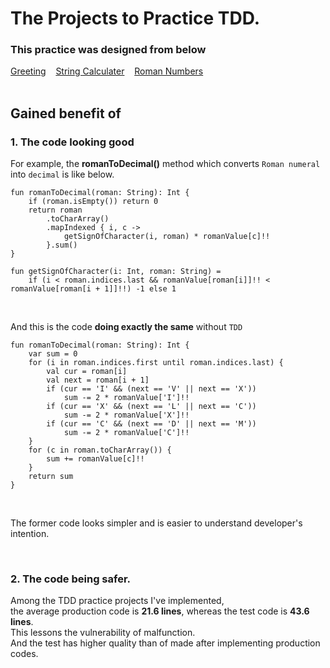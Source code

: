 # The Projects to Practice TDD.

### This practice was designed from below
[Greeting](https://github.com/testdouble/contributing-tests/wiki/Greeting-Kata)
&nbsp;&nbsp;
[String Calculater](https://medium.com/@marlenac/learning-tdd-with-katas-3f499cb9c492)
&nbsp;&nbsp;
[Roman Numbers](https://github.com/TDD-Katas/roman-numerals#problem-description)
</br></br>

## Gained benefit of
### 1. The code looking good

For example, the __romanToDecimal()__ method which converts ``Roman numeral`` into ``decimal`` is like below.
```
fun romanToDecimal(roman: String): Int {
    if (roman.isEmpty()) return 0
    return roman
        .toCharArray()
        .mapIndexed { i, c ->
            getSignOfCharacter(i, roman) * romanValue[c]!!
        }.sum()
}

fun getSignOfCharacter(i: Int, roman: String) =
    if (i < roman.indices.last && romanValue[roman[i]]!! < romanValue[roman[i + 1]]!!) -1 else 1

```

</br>

And this is the code __doing exactly the same__ without ``TDD``

```
fun romanToDecimal(roman: String): Int {
    var sum = 0
    for (i in roman.indices.first until roman.indices.last) {
        val cur = roman[i]
        val next = roman[i + 1]
        if (cur == 'I' && (next == 'V' || next == 'X'))
            sum -= 2 * romanValue['I']!!
        if (cur == 'X' && (next == 'L' || next == 'C'))
            sum -= 2 * romanValue['X']!!
        if (cur == 'C' && (next == 'D' || next == 'M'))
            sum -= 2 * romanValue['C']!!
    }
    for (c in roman.toCharArray()) {
        sum += romanValue[c]!!
    }
    return sum
}
```

</br>

The former code looks simpler and is easier to understand developer's intention.

</br>

### 2. The code being safer.

Among the TDD practice projects I've implemented,</br>
the average production code is __21.6 lines__, whereas the test code is __43.6 lines__.</br>
This lessons the vulnerability of malfunction.</br>
And the test has higher quality than of made after implementing production codes.










